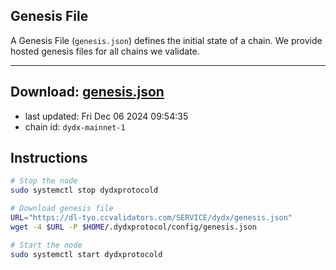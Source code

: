 ## Genesis File
A Genesis File (`genesis.json`) defines the initial state of a chain. We provide hosted genesis files for all chains we validate.

---
**Download: [genesis.json](https://dl-tyo.ccvalidators.com/SERVICE/dydx/genesis.json)**
---

- last updated: Fri Dec 06 2024 09:54:35
- chain id: `dydx-mainnet-1`

## Instructions
```sh
# Stop the node
sudo systemctl stop dydxprotocold

# Download genesis file
URL="https://dl-tyo.ccvalidators.com/SERVICE/dydx/genesis.json"
wget -4 $URL -P $HOME/.dydxprotocol/config/genesis.json

# Start the node
sudo systemctl start dydxprotocold
```
